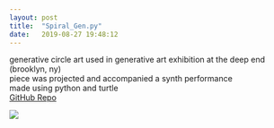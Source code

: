 ```yaml
---
layout: post
title:  "Spiral_Gen.py"
date:   2019-08-27 19:48:12
---
```

generative circle art used in generative art exhibition at the deep end (brooklyn, ny)  
piece was projected and accompanied a synth performance  
made using python and turtle  
[GitHub Repo](https://github.com/spoisseroux/Circle_Gen)  

<img src="https://media.giphy.com/media/cmZ26PGRwNik5GDIe8/giphy.gif"/>
